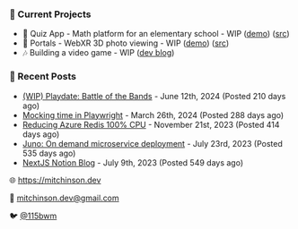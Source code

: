 ### 📌 Current Projects
- 📝 Quiz App - Math platform for an elementary school - WIP ([demo](https://quiz-staging.mitchinson.dev/)) ([src](https://github.com/bmitchinson/budget-entry))
- 📸 Portals - WebXR 3D photo viewing - WIP ([demo](https://portals.mitchinson.dev/)) ([src](https://github.com/bmitchinson/vr-jpg-viewer-webxr))
- 🎶 Building a video game - WIP ([dev blog](https://blog.mitchinson.dev/playdate-dev-one))

### 📝 Recent Posts

- [(WIP) Playdate: Battle of the Bands](https://blog.mitchinson.dev/playdate-dev-one) - June 12th, 2024 (Posted 210 days ago)
- [Mocking time in Playwright](https://blog.mitchinson.dev/playwright-mock-time) - March 26th, 2024 (Posted 288 days ago)
- [Reducing Azure Redis 100% CPU](https://blog.mitchinson.dev/redis-cpu) - November 21st, 2023 (Posted 414 days ago)
- [Juno: On demand microservice deployment](https://blog.mitchinson.dev/juno) - July 23rd, 2023 (Posted 535 days ago)
- [NextJS Notion Blog](https://blog.mitchinson.dev/blog-2023) - July 9th, 2023 (Posted 549 days ago)

🌐 https://mitchinson.dev

💌 mitchinson.dev@gmail.com

🐦 [@115bwm](https://twitter.com/115bwm)